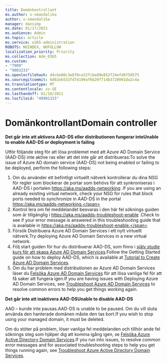 ```yaml
---
title: Domänkontrollant
ms.author: v-smandalika
author: v-smandalika
manager: dansimp
ms.date: 01/17/2021
ms.audience: Admin
ms.topic: article
ms.service: o365-administration
ROBOTS: NOINDEX, NOFOLLOW
localization_priority: Priority
ms.collection: Adm_O365
ms.custom:
- "7909"
- "9003233"
ms.openlocfilehash: d4cbe80c3e8f0ce32fcbe89e852f24efd6f50575
ms.sourcegitcommit: 6d02eb533fd74199af6b20f714b3720991da2c4a
ms.translationtype: MT
ms.contentlocale: sv-SE
ms.lasthandoff: 01/18/2021
ms.locfileid: "49901315"
---
```

# <a name="domain-controller"></a><span data-ttu-id="91fe9-102">Domänkontrollant</span><span class="sxs-lookup"><span data-stu-id="91fe9-102">Domain controller</span></span>

<span data-ttu-id="91fe9-103">**Det går inte att aktivera AAD-DS eller distributionen fungerar inte**</span><span class="sxs-lookup"><span data-stu-id="91fe9-103">**Unable to enable AAD-DS or deployment is failing**</span></span>

<span data-ttu-id="91fe9-104">Utför följande steg för att lösa problemet med att Azure AD Domain Service (AAD-DS) inte aktive ras eller att det inte går att distribueras:</span><span class="sxs-lookup"><span data-stu-id="91fe9-104">To solve the issue of Azure AD domain service (AAD-DS) not being enabled or failing to be deployed, perform the following steps:</span></span>

1. <span data-ttu-id="91fe9-105">Om du använder ett befintligt virtuellt nätverk kontrollerar du dina NSG för regler som blockerar de portar som behövs för att synkroniseras i AAD-DS i portalen https://aka.ms/aadds-networking .</span><span class="sxs-lookup"><span data-stu-id="91fe9-105">If you are using an already existing virtual network, check your NSG for rules that block ports needed to synchronize in AAD-DS in the portal https://aka.ms/aadds-networking.</span></span>
2. <span data-ttu-id="91fe9-106">Kontrol lera om fel meddelandet besvaras i den här fel söknings guiden som är tillgänglig i  https://aka.ms/aadds-troubleshoot-enable .</span><span class="sxs-lookup"><span data-stu-id="91fe9-106">Check to see if your error message is answered in this troubleshooting guide that is available in  https://aka.ms/aadds-troubleshoot-enable.</span></span>
3. <span data-ttu-id="91fe9-107">Försök Distribuera Azure AD Domain Services i ett nytt virtuellt nätverk.</span><span class="sxs-lookup"><span data-stu-id="91fe9-107">Try deploying Azure AD Domain Services in a new virtual network.</span></span>
4. <span data-ttu-id="91fe9-108">Följ start guiden för hur du distribuerar AAD-DS, som finns i [själv studie kurs för att skapa Azure AD Domain Services](https://docs.microsoft.com/azure/active-directory-domain-services/tutorial-create-instance).</span><span class="sxs-lookup"><span data-stu-id="91fe9-108">Follow the Getting Started guide on how to deploy AAD-DS, which is available at [Tutorial to Create Azure AD Domain Services](https://docs.microsoft.com/azure/active-directory-domain-services/tutorial-create-instance).</span></span>
5. <span data-ttu-id="91fe9-109">Om du har problem med distributionen av Azure AD Domain Services läser du [Felsöka Azure AD Domain Services](https://docs.microsoft.com/azure/active-directory-domain-services/troubleshoot) för att lösa vanliga fel för att få saker att fungera igen.</span><span class="sxs-lookup"><span data-stu-id="91fe9-109">If you are having issues with Deploying Azure AD Domain Services, see [Troubleshoot Azure AD Domain Services](https://docs.microsoft.com/azure/active-directory-domain-services/troubleshoot) to resolve common errors to help you get things working again.</span></span> 

<span data-ttu-id="91fe9-110">**Det går inte att inaktivera AAD-DS**</span><span class="sxs-lookup"><span data-stu-id="91fe9-110">**Unable to disable AAD-DS**</span></span>

<span data-ttu-id="91fe9-111">AAD – kunde inte pausas.</span><span class="sxs-lookup"><span data-stu-id="91fe9-111">AAD-DS is unable to be paused.</span></span> <span data-ttu-id="91fe9-112">Om du vill sluta använda den hanterade domänen måste den tas bort.</span><span class="sxs-lookup"><span data-stu-id="91fe9-112">If you wish to stop using your managed domain, it must be deleted.</span></span>

<span data-ttu-id="91fe9-113">Om du stöter på problem, löser vanliga fel meddelanden och tillhör ande fel söknings steg som hjälper dig att komma igång igen, se [Felsöka Azure Active Directory Domain Services](https://docs.microsoft.com/azure/active-directory-domain-services/troubleshoot).</span><span class="sxs-lookup"><span data-stu-id="91fe9-113">If you run into issues, to resolve common error messages and for associated troubleshooting steps to help you get things running again, see [Troubleshoot Azure Active Directory Domain Services](https://docs.microsoft.com/azure/active-directory-domain-services/troubleshoot).</span></span>

